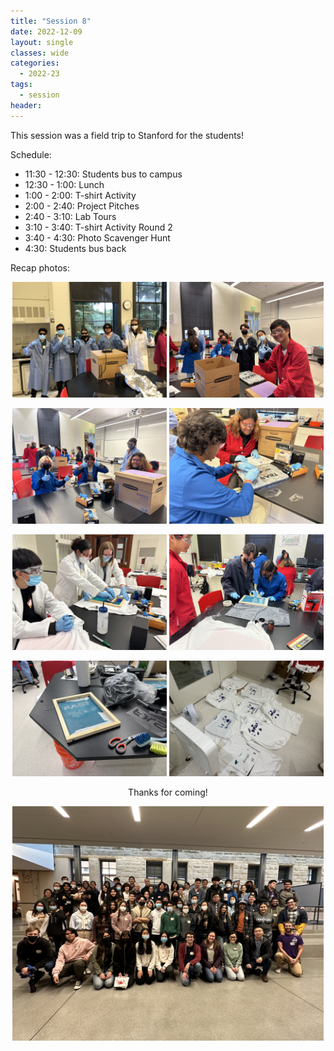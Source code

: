 ```yaml
---
title: "Session 8"
date: 2022-12-09
layout: single
classes: wide
categories:
  - 2022-23
tags:
  - session
header:
---
```


This session was a field trip to Stanford for the students!

Schedule:
- 11:30 - 12:30: Students bus to campus
- 12:30 - 1:00: Lunch
- 1:00 - 2:00: T-shirt Activity
- 2:00 - 2:40: Project Pitches
- 2:40 - 3:10: Lab Tours
- 3:10 - 3:40: T-shirt Activity Round 2
- 3:40 - 4:30: Photo Scavenger Hunt
- 4:30: Students bus back

Recap photos:
<p align="center">
    <img src="/assets/images/2022-23/sessions/8/1.jpg" width="49%" />
    <img src="/assets/images/2022-23/sessions/8/2.jpg" width="49%    " />
</p>
<p align="center">
    <img src="/assets/images/2022-23/sessions/8/3.jpg" width="49%" />
    <img src="/assets/images/2022-23/sessions/8/4.jpg" width="49%    " />
</p>
<p align="center">
    <img src="/assets/images/2022-23/sessions/8/5.jpg" width="49%" />
    <img src="/assets/images/2022-23/sessions/8/6.jpg" width="49%    " />
</p>
<p align="center">
    <img src="/assets/images/2022-23/sessions/8/7.jpg" width="49%" />
    <img src="/assets/images/2022-23/sessions/8/8.jpg" width="49%    " />
</p>
<p align="center"> Thanks for coming! </p>
<p align="center">
    <img src="/assets/images/2022-23/sessions/8/9.jpg" width="99%    " />
</p>